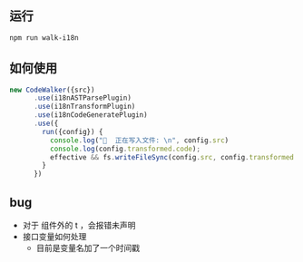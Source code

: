 ## 运行

```bash
npm run walk-i18n
```

## 如何使用

```javascript
new CodeWalker({src})
      .use(i18nASTParsePlugin)
      .use(i18nTransformPlugin)
      .use(i18nCodeGeneratePlugin)
      .use({
        run({config}) {
          console.log("🚀  正在写入文件: \n", config.src)
          console.log(config.transformed.code);
          effective && fs.writeFileSync(config.src, config.transformed.code);
        }
      })
```




## bug

+ 对于 组件外的 t ，会报错未声明
+ 接口变量如何处理
    + 目前是变量名加了一个时间戳
